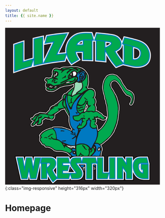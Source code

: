 ```yaml
---
layout: default
title: {{ site.name }}
---
```


![Lizards Wrestling](Lizards.png){:class="img-responsive" height="316px" width="320px"}

# Homepage
